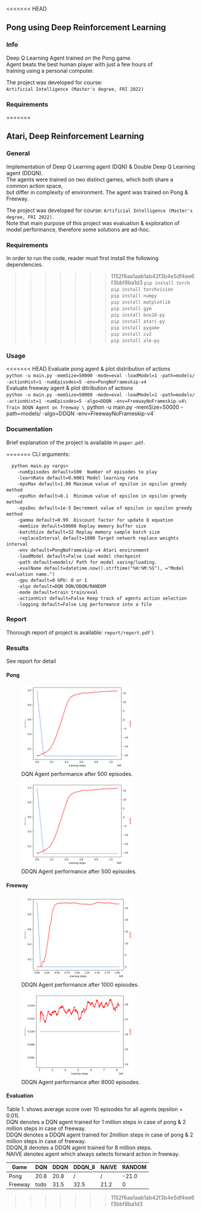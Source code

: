 <<<<<<< HEAD
## Pong using Deep Reinforcement Learning
### Info
Deep Q Learning Agent trained on the Pong game. \
Agent beats the best human player with just a few hours of \
training using a personal computer.

The project was developed for course: \
`Artificial Intelligence (Master's degree, FRI 2022)`  

### Requirements

=======
## Atari, Deep Reinforcement Learning

### General
Implementation of Deep Q Learning agent (DQN) & Double Deep Q Learning agent (DDQN). \
The agents were trained on two distinct games, which both share a common action space,\
but differ in complexity of environment. The agent was trained on Pong & Freeway.  

The project was developed for course: `Artificial Intelligence (Master's degree, FRI 2022)`. \
Note that main purpose of this project was evaluation & exploration of model performance, therefore some solutions are ad-hoc.

### Requirements
In order to run the code, reader must first install the following dependencies.
>>>>>>> 1152f6aa1aab1ab42f3b4e5df4ee6f3bbf8ba1d3
`pip install torch` \
`pip install torchvision` \
`pip install numpy` \
`pip install matplotlib` \
`pip install gym` \
`pip install box2d-py` \
`pip install atari-py` \
`pip install pygame` \
`pip install cv2` \
`pip install ale-py`

### Usage
<<<<<<< HEAD
Evaluate pong agent & plot distribution of actions \
`python -u main.py -memSize=50000 -mode=eval -loadModel=1 -path=models/ -actionHist=1 -numEpisodes=5 -env=PongNoFrameskip-v4` \
Evaluate freeway agent & plot ditribution of actions \
`python -u main.py -memSize=50000 -mode=eval -loadModel=1 -path=models/ -actionHist=1 -numEpisodes=5 -algo=DDQN -env=FreewayNoFrameskip-v4\
Train DDQN Agent on freeway \
`python -u main.py -memSize=50000 -path=models/ -algo=DDQN -env=FreewayNoFrameskip-v4`
### Documentation
Brief explanation of the project is available in `paper.pdf`.


=======
CLI arguments:
```    
  python main.py <args>
    -numEpisodes default=500  Number of episodes to play
    -learnRate default=0.0001 Model learning rate
    -epsMax default=1.00 Maximum value of epsilon in epsilon greedy method
    -epsMin default=0.1  Minimum value of epsilon in epsilon greedy method
    -epsDec default=1e-5 Decrement value of epsilon in epsilon greedy method
    -gamma default=0.99  Discount factor for update Q equation
    -memSize default=50000 Replay memory buffer size
    -batchSize default=32 Replay memory sample batch size
    -replaceInterval default=1000 Target network replace weights interval
    -env default=PongNoFrameskip-v4 Atari environment
    -loadModel default=False Load model checkpoint
    -path default=models/ Path for model saving/loading.
    -evalName default=datetime.now().strftime("%H:%M:%S"), ="Model evaluation name.")
    -gpu default=0 GPU: 0 or 1
    -algo default=DQN DQN/DDQN/RANDOM
    -mode default=train train/eval
    -actionHist default=False Keep track of agents action selection
    -logging default=False Log performance into a file
```

### Report
Thorough report of project is available: `report/report.pdf` \

### Results
See report for detail
#### Pong
<figure>
<img src="plots/pong_dqn.png" alt="my alt text" width="300"/>
<figcaption>DQN Agent performance after 500 episodes.</figcaption>
</figure>

<figure>
<img src="plots/pong_dqn.png" alt="my alt text" width="300"/>
<figcaption>DDQN Agent performance after 500 episodes.</figcaption>
</figure>

#### Freeway
<figure>
<img src="plots/freeway_ddqn.png" alt="my alt text" width="300"/>
<figcaption>DDQN Agent performance after 1000 episodes.</figcaption>
</figure>

<figure>
<img src="plots/freeway_ddqn_4000eps.png" alt="my alt text" width="300"/>
<figcaption>DDQN Agent performance after 8000 episodes.</figcaption>
</figure>

#### Evaluation
Table 1. shows average score over 10 episodes for all agents (epsilon = 0.01). \
DQN denotes a DQN agent trained for 1 million steps in case of pong \& 2 million steps in case of freeway. \
DDQN denotes a DDQN agent trained for 2million steps in case of pong \& 2 million steps in case of freeway. \
DDQN_8 denotes a DDQN agent trained for 8 million steps. \
NAIVE denotes agent which always selects forward action in freeway.  

| Game    | DQN  | DDQN | DDQN_8 | NAIVE | RANDOM |
|---------|------|------|--------|--------|---------|
| Pong    | 20.8 | 20.8 | /      | /      | -21.0   |
| Freeway | todo | 31.5 | 32.5   | 21.2   | 0       |
>>>>>>> 1152f6aa1aab1ab42f3b4e5df4ee6f3bbf8ba1d3

